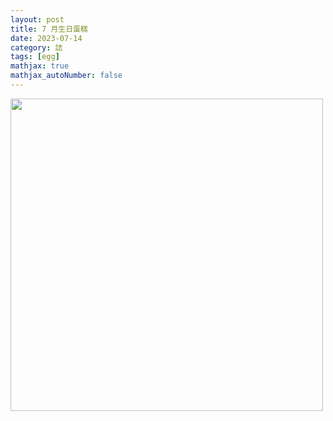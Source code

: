 ```yaml
---
layout: post
title: 7 月生日蛋糕
date: 2023-07-14
category: 誌
tags: [egg]
mathjax: true
mathjax_autoNumber: false
---
```


<img src="/blog/assets/images/2023/cake2023.jpg" style="width:500px; transfer:rotate(270deg);"/>

<!--more>

P.S. 2023 年法人給的生日蛋糕。
